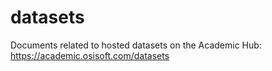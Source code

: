 # datasets
Documents related to hosted datasets on the Academic Hub: https://academic.osisoft.com/datasets
